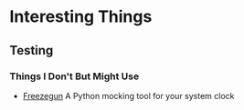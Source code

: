 # Interesting Things

## Testing

### Things I Don't But Might Use

* [Freezegun](https://github.com/spulec/freezegun/) A Python mocking tool for your system clock
